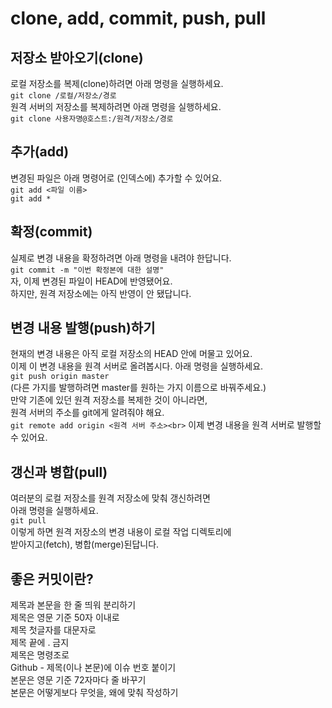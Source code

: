 # clone, add, commit, push, pull

## 저장소 받아오기(clone)
로컬 저장소를 복제(clone)하려면 아래 명령을 실행하세요.<br>
`git clone /로컬/저장소/경로`<br>
원격 서버의 저장소를 복제하려면 아래 명령을 실행하세요.<br>
`git clone 사용자명@호스트:/원격/저장소/경로`<br>

## 추가(add)
변경된 파일은 아래 명령어로 (인덱스에) 추가할 수 있어요.<br>
`git add <파일 이름>`<br>
`git add *`<br>

## 확정(commit)
실제로 변경 내용을 확정하려면 아래 명령을 내려야 한답니다.<br>
`git commit -m "이번 확정본에 대한 설명"`<br>
자, 이제 변경된 파일이 HEAD에 반영됐어요.<br>
하지만, 원격 저장소에는 아직 반영이 안 됐답니다.<br>

## 변경 내용 발행(push)하기
현재의 변경 내용은 아직 로컬 저장소의 HEAD 안에 머물고 있어요.<br>
이제 이 변경 내용을 원격 서버로 올려봅시다. 아래 명령을 실행하세요.<br>
`git push origin master`<br>
(다른 가지를 발행하려면 master를 원하는 가지 이름으로 바꿔주세요.)<br>
만약 기존에 있던 원격 저장소를 복제한 것이 아니라면,<br>
원격 서버의 주소를 git에게 알려줘야 해요.<br>
`git remote add origin <원격 서버 주소><br>`
이제 변경 내용을 원격 서버로 발행할 수 있어요.<br>

## 갱신과 병합(pull)
여러분의 로컬 저장소를 원격 저장소에 맞춰 갱신하려면<br>
아래 명령을 실행하세요.<br>
`git pull`<br>
이렇게 하면 원격 저장소의 변경 내용이 로컬 작업 디렉토리에<br>
받아지고(fetch), 병합(merge)된답니다.<br>

## 좋은 커밋이란?
제목과 본문을 한 줄 띄워 분리하기<br>
제목은 영문 기준 50자 이내로<br>
제목 첫글자를 대문자로<br>
제목 끝에 . 금지<br>
제목은 명령조로<br>
Github - 제목(이나 본문)에 이슈 번호 붙이기<br>
본문은 영문 기준 72자마다 줄 바꾸기<br>
본문은 어떻게보다 무엇을, 왜에 맞춰 작성하기